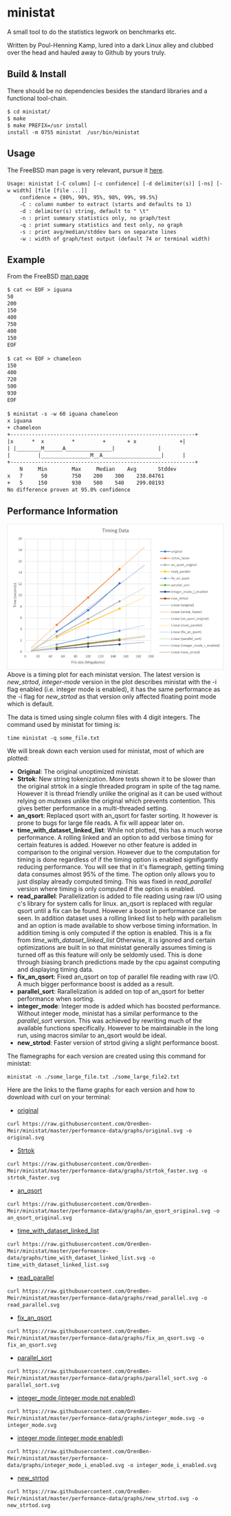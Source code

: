 # ministat
A small tool to do the statistics legwork on benchmarks etc.

Written by Poul-Henning Kamp, lured into a dark Linux alley and clubbed over the head and hauled away to Github by yours truly.

## Build & Install

There should be no dependencies besides the standard libraries and a functional tool-chain.

	$ cd ministat/
	$ make
	$ make PREFIX=/usr install
	install -m 0755 ministat  /usr/bin/ministat

## Usage
The FreeBSD man page is very relevant, pursue it [here](http://www.freebsd.org/cgi/man.cgi?ministat).

	Usage: ministat [-C column] [-c confidence] [-d delimiter(s)] [-ns] [-w width] [file [file ...]]
		confidence = {80%, 90%, 95%, 98%, 99%, 99.5%}
		-C : column number to extract (starts and defaults to 1)
		-d : delimiter(s) string, default to " \t"
		-n : print summary statistics only, no graph/test
		-q : print summary statistics and test only, no graph
		-s : print avg/median/stddev bars on separate lines
		-w : width of graph/test output (default 74 or terminal width)

## Example
From the FreeBSD [man page](http://www.freebsd.org/cgi/man.cgi?ministat)

	$ cat << EOF > iguana
	50
	200
	150
	400
	750
	400
	150
	EOF

	$ cat << EOF > chameleon
	150
	400
	720	
	500
	930
	EOF

	$ ministat -s -w 60 iguana chameleon
	x iguana
	+ chameleon
	+------------------------------------------------------------+
	|x      *  x	     *	       +	   + x	            +|
	| |________M______A_______________|			     |
	| 	      |________________M__A___________________|      |
	+------------------------------------------------------------+
	    N	  Min	     Max     Median	   Avg	     Stddev
	x   7	   50	     750	200	   300	  238.04761
	+   5	  150	     930	500	   540	  299.08193
	No difference proven at 95.0% confidence
## Performance Information
![](https://raw.githubusercontent.com/OrenBen-Meir/ministat/master/performance-data/graphs/Timing%20Data%20By%20Version.png)
Above is a timing plot for each ministat version. The latest version is *new_strtod*, *integer-mode* version in the plot describes ministat with the -i flag enabled (i.e. integer mode is enabled), it has the same performance as the -i flag for *new_strtod* as that version only affected floating point mode which is default.

The data is timed using single column files with 4 digit integers. The command used by ministat for timing is:
```
time ministat -q some_file.txt
```
We will break down each version used for ministat, most of which are plotted:

- **Original**: The original unoptimized ministat.
- **Strtok**: New string tokenization. More tests shown it to be slower than the original strtok in a single threaded program in spite of the tag name. However it is thread friendly unlike the original as it can be used without relying on mutexes unlike the original which prevents contention. This gives better performance in a multi-threaded setting.
- **an_qsort**: Replaced qsort with an_qsort for faster sorting. It however is prone to bugs for large file reads. A fix will appear later on.
- **time_with_dataset_linked_list**: While not plotted, this has a much worse performance. A rolling linked and an option to add verbose timing for certain features is added. However no other feature is added in comparison to the original version. However due to the computation for timing is done regardless of if the timing option is enabled signifigantly reducing performance. You will see that in it's flamegraph, getting timing data consumes almost 95% of the time. The option only allows you to just display already computed timing. This was fixed in *read_parallel* version where timing is only computed if the option is enabled.
- **read_parallel**: Parallelization is added to file reading using raw I/O using c's library for system calls for linux. an_qsort is replaced with regular qsort until a fix can be found. However a boost in performance can be seen. In addition dataset uses a rolling linked list to help with parallelism and an option is made available to show verbose timing information. In addition timing is only computed if the option is enabled. This is a fix from *time_with_dataset_linked_list* Otherwise, it is ignored and certain optimizations are built in so that ministat generally assumes timing is turned off as this feature will only be seldomly used. This is done through biasing branch predictions made by the cpu against computing and displaying timing data. 
- **fix_an_qsort**: Fixed an_qsort on top of parallel file reading with raw I/O. A much bigger performance boost is added as a result.
- **parallel_sort**: Rarallelization is added on top of an_qsort for better performance when sorting. 
- **integer_mode**: Integer mode is added which has boosted performance. Without integer mode, ministat has a similar performance to the *parallel_sort* version. This was achieved by rewriting much of the available functions specifically. However to be maintainable in the long run, using macros similar to an_qsort would be ideal.
- **new_strtod**: Faster version of strtod giving a slight performance boost. 

The flamegraphs for each version are created using this command for ministat:
```
ministat -n ./some_large_file.txt ./some_large_file2.txt
```

Here are the links to the flame graphs for each version and how to download with curl on your terminal:
- [original](https://raw.githubusercontent.com/OrenBen-Meir/ministat/master/performance-data/graphs/original.svg)
```
curl https://raw.githubusercontent.com/OrenBen-Meir/ministat/master/performance-data/graphs/original.svg -o original.svg
```
- [Strtok](https://raw.githubusercontent.com/OrenBen-Meir/ministat/master/performance-data/graphs/strtok_faster.svg)
```
curl https://raw.githubusercontent.com/OrenBen-Meir/ministat/master/performance-data/graphs/strtok_faster.svg -o strtok_faster.svg
```
- [an_qsort](https://raw.githubusercontent.com/OrenBen-Meir/ministat/master/performance-data/graphs/an_qsort_original.svg)
```
curl https://raw.githubusercontent.com/OrenBen-Meir/ministat/master/performance-data/graphs/an_qsort_original.svg -o an_qsort_original.svg
```
- [time_with_dataset_linked_list](https://raw.githubusercontent.com/OrenBen-Meir/ministat/master/performance-data/graphs/time_with_dataset_linked_list.svg)
```
curl https://raw.githubusercontent.com/OrenBen-Meir/ministat/master/performance-data/graphs/time_with_dataset_linked_list.svg -o time_with_dataset_linked_list.svg
```
- [read_parallel](https://raw.githubusercontent.com/OrenBen-Meir/ministat/master/performance-data/graphs/read_parallel.svg)
```
curl https://raw.githubusercontent.com/OrenBen-Meir/ministat/master/performance-data/graphs/read_parallel.svg -o read_parallel.svg
```
- [fix_an_qsort](https://raw.githubusercontent.com/OrenBen-Meir/ministat/master/performance-data/graphs/fix_an_qsort.svg)
```
curl https://raw.githubusercontent.com/OrenBen-Meir/ministat/master/performance-data/graphs/fix_an_qsort.svg -o fix_an_qsort.svg
```
- [parallel_sort](https://raw.githubusercontent.com/OrenBen-Meir/ministat/master/performance-data/graphs/parallel_sort.svg)
```
curl https://raw.githubusercontent.com/OrenBen-Meir/ministat/master/performance-data/graphs/parallel_sort.svg -o parallel_sort.svg
```
- [integer_mode (integer mode not enabled)](https://raw.githubusercontent.com/OrenBen-Meir/ministat/master/performance-data/graphs/integer_mode.svg)
```
curl https://raw.githubusercontent.com/OrenBen-Meir/ministat/master/performance-data/graphs/integer_mode.svg -o integer_mode.svg
```
- [integer mode (integer mode enabled)](https://raw.githubusercontent.com/OrenBen-Meir/ministat/master/performance-data/graphs/integer_mode_i_enabled.svg)
```
curl https://raw.githubusercontent.com/OrenBen-Meir/ministat/master/performance-data/graphs/integer_mode_i_enabled.svg -o integer_mode_i_enabled.svg
```
- [new_strtod](https://raw.githubusercontent.com/OrenBen-Meir/ministat/master/performance-data/graphs/new_strtod.svg)
```
curl https://raw.githubusercontent.com/OrenBen-Meir/ministat/master/performance-data/graphs/new_strtod.svg -o new_strtod.svg
```
